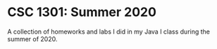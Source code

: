 # CSC 1301: Summer 2020

A collection of homeworks and labs I did in my Java I class during the summer of 2020.
